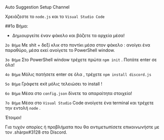 Auto Suggestion Setup Channel

Χρειάζεστε το ``node.js`` και το ``Visual Studio Code``

##1o Βήμα:

- Δημιουργείτε έναν φάκελο και βάζετε τα αρχεία μέσα!

``2ο Βήμα`` Με shit + δεξί κλικ στο ποντίκι μέσα στον φάκελο : ανοίγει ένα παραθύρο, μέσα εκεί ανοίγετε το PowerShell window.

``3o Βήμα`` Στο PowerShell window τρέχετε πρώτα ``npm init`` . Πατάτε enter σε όλα!

``4ο Βήμα`` Μόλις πατήσετε enter σε όλα , τρέχετε ``npm install discord.js``

``5ο Βήμα`` Γράφετε exit μόλις τελειώσει το install !

``6ο Βήμα`` Μέσα στο ``config.json`` δίνετε τα απαραίτητα στοιχεία!

``7o Βήμα`` Μέσα στο ``Visual Studio`` Code ανοίγετε ένα terminal και τρέχετε την εντολή ``node`` .

Έτοιμοι!

Για τυχόν απορίες ή προβλήματα που θα αντιμετωπίσετε επικοινωνήστε με τον .shàrpx#3128 στο Discord.
